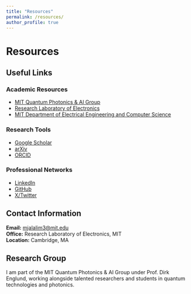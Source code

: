 ```yaml
---
title: "Resources"
permalink: /resources/
author_profile: true
---
```


# Resources

## Useful Links

### Academic Resources
- [MIT Quantum Photonics & AI Group](https://qp.mit.edu/team)
- [Research Laboratory of Electronics](https://www.rle.mit.edu/)
- [MIT Department of Electrical Engineering and Computer Science](https://www.eecs.mit.edu/)

### Research Tools
- [Google Scholar](https://scholar.google.com/citations?user=CqtiZuEAAAAJ)
- [arXiv](https://arxiv.org/)
- [ORCID](https://orcid.org/)

### Professional Networks
- [LinkedIn](https://www.linkedin.com/in/mahmoud-jalali-mehrabad-7a46a5100)
- [GitHub](https://github.com/mjalalim3)
- [X/Twitter](https://x.com/mjalalimehrabad)

## Contact Information

**Email:** mjalalim3@mit.edu  
**Office:** Research Laboratory of Electronics, MIT  
**Location:** Cambridge, MA

## Research Group

I am part of the MIT Quantum Photonics & AI Group under Prof. Dirk Englund, working alongside talented researchers and students in quantum technologies and photonics.
